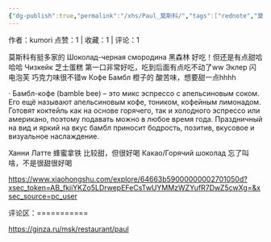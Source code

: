 ```yaml
---
{"dg-publish":true,"permalink":"/xhs/Paul_莫斯科/","tags":["rednote","莫斯科"],"created":"2025-03-17T22:19:52.350+08:00","updated":"2025-03-17T22:20:16.011+08:00"}
---
```


作者：kumori
点赞：1   |   收藏：1   |   评论：1

莫斯科有挺多家的
Шоколад-черная смородина 黑森林 好吃！但还是有点甜哈哈哈
Чизкейк 芝士蛋糕 第一口非常好吃，吃到后面有点吃不动了ww
Эклер 闪电泡芙 巧克力味很不错w
Кофе Бамбл 橙子的 酸苦味，想要甜一点hhhh
	
· Бамбл-кофе (bamble bee) – это микс эспрессо с апельсиновым соком. Его ещё называют апельсиновым кофе, тоником, кофейным лимонадом. Готовят коктейль как на основе горячего, так и холодного эспрессо или американо, поэтому подавать можно в любое время года. Праздничный на вид и яркий на вкус бамбл приносит бодрость, позитив, вкусовое и визуальное наслаждение.
	
Ханни Латте 蜂蜜拿铁 比较甜，但很好喝
Какао/Горячий шоколад 忘了叫啥，不是很甜很好喝

https://www.xiaohongshu.com/explore/64663b59000000002701050d?xsec_token=AB_fkiiYKZo5LDrwepEFeCsTwUYMMzWZYufR7DwZ5cwXg=&xsec_source=pc_user

评论区：===========

https://ginza.ru/msk/restaurant/paul